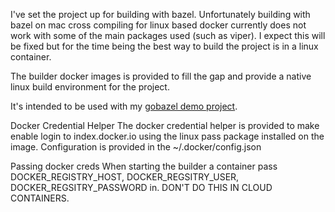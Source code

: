 I've set the project up for building with bazel.
Unfortunately building with bazel on mac cross compiling for linux based docker
currently does not work with some of the main packages used (such as viper).
I expect this will be fixed but for the time being the best way to build
the project is in a linux container.

The builder docker images is provided to fill the gap and provide a native
linux build environment for the project.

It's intended to be used with my [gobazel demo project](https://github.com/margic/gobazel").

Docker Credential Helper
The docker credential helper is provided to make enable login to index.docker.io
using the linux pass package installed on the image. Configuration is provided in
the ~/.docker/config.json

Passing docker creds
When starting the builder a container pass DOCKER_REGISTRY_HOST, DOCKER_REGSITRY_USER,
DOCKER_REGSITRY_PASSWORD in. DON'T DO THIS IN CLOUD CONTAINERS. 


